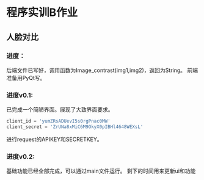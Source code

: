 # 程序实训B作业
## 人脸对比
### 进度：
后端文件已写好，调用函数为Image_contrast(img1,img2)，返回为String。
前端准备用PyQt写。
### 进度v0.1:
已完成一个简陋界面。展现了大致界面要求。

```python
client_id = 'yumZRsADUevI5s0rgPnac0MW'
client_secret = 'ZrUNa8xMiC6M9OkyX0pIBHl4648WEXsL'
```

进行request的APIKEY和SECRETKEY。 

### 进度v0.2:
基础功能已经全部完成，可以通过main文件运行。
剩下的时间用来更新ui和功能

